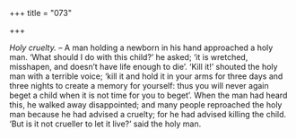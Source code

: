 +++
title = "073"

+++

*Holy cruelty.* – A man holding a newborn in his hand approached a holy man. ‘What should I do with this child?’ he asked; ‘it is wretched, misshapen, and doesn’t have life enough to die’. ‘Kill it\!’ shouted the holy man with a terrible voice; ‘kill it and hold it in your arms for three days and three nights to create a memory for yourself: thus you will never again beget a child when it is not time for you to beget’. When the man had heard this, he walked away disappointed; and many people reproached the holy man because he had advised a cruelty; for he had advised killing the child. ‘But is it not crueller to let it live?’ said the holy man.


